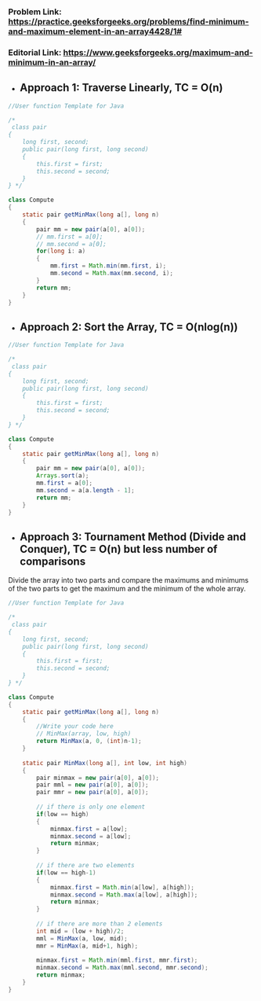 ### Problem Link: https://practice.geeksforgeeks.org/problems/find-minimum-and-maximum-element-in-an-array4428/1#
### Editorial Link: https://www.geeksforgeeks.org/maximum-and-minimum-in-an-array/

- ## Approach 1: Traverse Linearly, TC = O(n)
```java
//User function Template for Java

/*
 class pair  
{  
    long first, second;  
    public pair(long first, long second)  
    {  
        this.first = first;  
        this.second = second;  
    }  
} */

class Compute 
{
    static pair getMinMax(long a[], long n)  
    {
        pair mm = new pair(a[0], a[0]);
        // mm.first = a[0];
        // mm.second = a[0];
        for(long i: a)
        {
            mm.first = Math.min(mm.first, i);
            mm.second = Math.max(mm.second, i);
        }
        return mm;
    }
}
```

- ## Approach 2: Sort the Array, TC = O(nlog(n))
```java
//User function Template for Java

/*
 class pair  
{  
    long first, second;  
    public pair(long first, long second)  
    {  
        this.first = first;  
        this.second = second;  
    }  
} */

class Compute 
{
    static pair getMinMax(long a[], long n)  
    {
        pair mm = new pair(a[0], a[0]);
        Arrays.sort(a);
        mm.first = a[0];
        mm.second = a[a.length - 1];
        return mm;
    }
}
```

- ## Approach 3: Tournament Method (Divide and Conquer), TC = O(n) but less number of comparisons
Divide the array into two parts and compare the maximums and minimums of the two parts to get the maximum and the minimum of the whole array.
```java
//User function Template for Java

/*
 class pair  
{  
    long first, second;  
    public pair(long first, long second)  
    {  
        this.first = first;  
        this.second = second;  
    }  
} */

class Compute 
{
    static pair getMinMax(long a[], long n)  
    {
        //Write your code here
        // MinMax(array, low, high)
        return MinMax(a, 0, (int)n-1);
    }
    
    static pair MinMax(long a[], int low, int high)
    {
        pair minmax = new pair(a[0], a[0]);
        pair mml = new pair(a[0], a[0]);
        pair mmr = new pair(a[0], a[0]);
        
        // if there is only one element
        if(low == high)
        {
            minmax.first = a[low];
            minmax.second = a[low];
            return minmax;
        }
        
        // if there are two elements
        if(low == high-1)
        {
            minmax.first = Math.min(a[low], a[high]);
            minmax.second = Math.max(a[low], a[high]);
            return minmax;
        }
        
        // if there are more than 2 elements
        int mid = (low + high)/2;
        mml = MinMax(a, low, mid);
        mmr = MinMax(a, mid+1, high);
        
        minmax.first = Math.min(mml.first, mmr.first);
        minmax.second = Math.max(mml.second, mmr.second);
        return minmax;
    }
}
```
